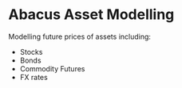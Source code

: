 # Abacus Asset Modelling

Modelling future prices of assets including:

* Stocks
* Bonds
* Commodity Futures
* FX rates
